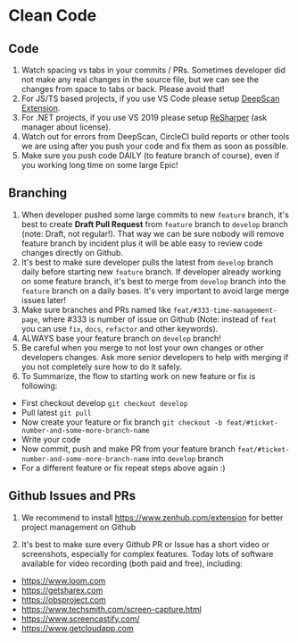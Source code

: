# Clean Code

## Code

1) Watch spacing vs tabs in your commits / PRs. Sometimes developer did not make any real changes in the source file, but we can see the changes from space to tabs or back. Please avoid that!
2) For JS/TS based projects, if you use VS Code please setup [DeepScan Extension](https://marketplace.visualstudio.com/items?itemName=DeepScan.vscode-deepscan).
3) For .NET projects, if you use VS 2019 please setup [ReSharper](https://www.jetbrains.com/resharper) (ask manager about license).
4) Watch out for errors from DeepScan, CircleCI build reports or other tools we are using after you push your code and fix them as soon as possible.
5) Make sure you push code DAILY (to feature branch of course), even if you working long time on some large Epic!

## Branching

1) When developer pushed some large commits to new `feature` branch, it's best to create **Draft Pull Request** from `feature` branch to `develop` branch (note: Draft, not regular!). That way we can be sure nobody will remove feature branch by incident plus it will be able easy to review code changes directly on Github.
2) It's best to make sure developer pulls the latest from `develop` branch daily before starting new `feature` branch. If developer already working on some feature branch, it's best to merge from `develop` branch into the `feature` branch on a daily bases. It's very important to avoid large merge issues later!
3) Make sure branches and PRs named like `feat/#333-time-management-page`, where #333 is number of issue on Github (Note: instead of `feat` you can use `fix`, `docs`, `refactor` and other keywords).
4) ALWAYS base your feature branch on `develop` branch!
5) Be careful when you merge to not lost your own changes or other developers changes. Ask more senior developers to help with merging if you not completely sure how to do it safely.
6) To Summarize, the flow to starting work on new feature or fix is following:
 - First checkout develop `git checkout develop`
 - Pull latest `git pull`
 - Now create your feature or fix branch `git checkout -b feat/#ticket-number-and-some-more-branch-name`
 - Write your code
 - Now commit, push and make PR from your feature branch `feat/#ticket-number-and-some-more-branch-name` into `develop` branch
 - For a different feature or fix repeat steps above again :)

## Github Issues and PRs

1) We recommend to install https://www.zenhub.com/extension for better project management on Github

2) It's best to make sure every Github PR or Issue has a short video or screenshots, especially for complex features. Today lots of software available for video recording (both paid and free), including:
- https://www.loom.com
- https://getsharex.com
- https://obsproject.com
- https://www.techsmith.com/screen-capture.html
- https://www.screencastify.com/
- https://www.getcloudapp.com
